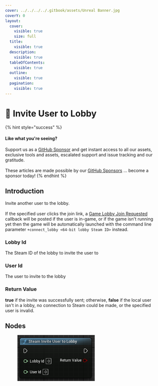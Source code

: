 ```yaml
---
cover: ../../../../.gitbook/assets/Unreal Banner.jpg
coverY: 0
layout:
  cover:
    visible: true
    size: full
  title:
    visible: true
  description:
    visible: true
  tableOfContents:
    visible: true
  outline:
    visible: true
  pagination:
    visible: true
---
```


# 🔵 Invite User to Lobby

{% hint style="success" %}
#### Like what you're seeing?

Support us as a [GitHub Sponsor](../../../../become-a-sponsor/) and get instant access to all our assets, exclusive tools and assets, escalated support and issue tracking and our gratitude.\
\
These articles are made possible by our [GitHub Sponsors](../../../../become-a-sponsor/) ... become a sponsor today!
{% endhint %}

## Introduction

Invite another user to the lobby.\
\
If the specified user clicks the join link, a [Game Lobby Join Requested](../events/lobby-join-requested.md) callback will be posted if the user is in-game, or if the game isn't running yet then the game will be automatically launched with the command line parameter `+connect_lobby <64-bit lobby Steam ID>` instead.

### Lobby Id

The Steam ID of the lobby to invite the user to

### User Id

The user to invite to the lobby

### Return Value

**true** if the invite was successfully sent; otherwise, **false** if the local user isn't in a lobby, no connection to Steam could be made, or the specified user is invalid.

## Nodes

<figure><img src="../../../../.gitbook/assets/image (9) (1) (1) (1) (1) (1) (1) (1) (1) (1).png" alt=""><figcaption></figcaption></figure>
